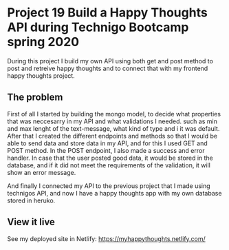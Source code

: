 # Project 19 Build a Happy Thoughts API during Technigo Bootcamp spring 2020

During this project I build my own API using both get and post method to post and retreive happy thoughts and to connect that with my frontend happy thoughts project. 

## The problem

First of all I started by building the mongo model, to decide what properties that was neccesarry in my API and what validations I needed. such as min and max lenght of the text-message, what kind of type and i it was default. After that I created the different endpoints and methods so that I would be able to send data and store data in my API, and for this I used GET and POST method. In the POST endpoint, I also made a success and error handler. In case that the user posted good data, it would be stored in the database, and if it did not meet the requirements of the validation, it will show an error message. 

And finally I connected my API to the previous project that I made using technigos API, and now I have a happy thoughts app with my own database stored in heruko. 


## View it live

See my deployed site in Netlify:
https://myhappythoughts.netlify.com/
